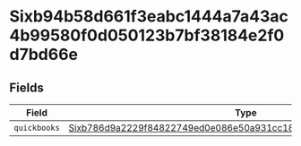 # Sixb94b58d661f3eabc1444a7a43ac4b99580f0d050123b7bf38184e2f0d7bd66e


## Fields

| Field                                                                                                                                                           | Type                                                                                                                                                            | Required                                                                                                                                                        | Description                                                                                                                                                     |
| --------------------------------------------------------------------------------------------------------------------------------------------------------------- | --------------------------------------------------------------------------------------------------------------------------------------------------------------- | --------------------------------------------------------------------------------------------------------------------------------------------------------------- | --------------------------------------------------------------------------------------------------------------------------------------------------------------- |
| `quickbooks`                                                                                                                                                    | [Sixb786d9a2229f84822749ed0e086e50a931cc189f3b1bfff2c851fae29b07879](../../models/shared/sixb786d9a2229f84822749ed0e086e50a931cc189f3b1bfff2c851fae29b07879.md) | :heavy_minus_sign:                                                                                                                                              | N/A                                                                                                                                                             |